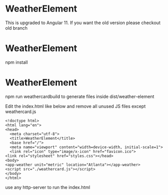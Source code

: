 # WeatherElement

This is upgraded to Angular 11. If you want the old version please checkout old branch

# WeatherElement

npm install

# WeatherElement

npm run weathercardbuild to generate files inside dist/weather-element

Edit the index.html like below and remove all unused JS files except weathercard.js


```
<!doctype html>
<html lang="en">
<head>
  <meta charset="utf-8">
  <title>WeatherElement</title>
  <base href="/">
  <meta name="viewport" content="width=device-width, initial-scale=1">
  <link rel="icon" type="image/x-icon" href="favicon.ico">
<link rel="stylesheet" href="styles.css"></head>
<body>
<app-weather unit="metric" location="Atlanta"></app-weather>
<script src="./weathercard.js"></script>
</body>
</html>
```
use any http-server to run the index.html
